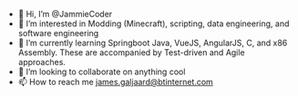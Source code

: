 - 👋 Hi, I’m @JammieCoder
- 👀 I’m interested in Modding (Minecraft), scripting, data engineering, and software engineering
- 🌱 I’m currently learning Springboot Java, VueJS, AngularJS, C, and x86 Assembly. These are accompanied by Test-driven and Agile approaches. 
- 💞️ I’m looking to collaborate on anything cool
- 📫 How to reach me james.galjaard@btinternet.com

<!---
JammieCoder/JammieCoder is a ✨ special ✨ repository because its `README.md` (this file) appears on your GitHub profile.
You can click the Preview link to take a look at your changes.
--->
